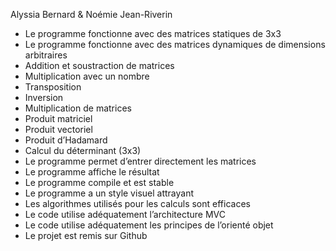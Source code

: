 Alyssia Bernard & Noémie Jean-Riverin
- Le programme fonctionne avec des matrices statiques de 3x3
- Le programme fonctionne avec des matrices dynamiques de dimensions arbitraires
- Addition et soustraction de matrices
- Multiplication avec un nombre
- Transposition
- Inversion
- Multiplication de matrices
- Produit matriciel
- Produit vectoriel
- Produit d’Hadamard
- Calcul du déterminant (3x3)
- Le programme permet d’entrer directement les matrices
- Le programme affiche le résultat
- Le programme compile et est stable
- Le programme a un style visuel attrayant
- Les algorithmes utilisés pour les calculs sont efficaces
- Le code utilise adéquatement l’architecture MVC
- Le code utilise adéquatement les principes de l’orienté objet
- Le projet est remis sur Github